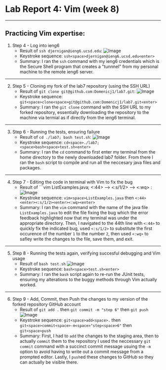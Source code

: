 # Lab Report 4: Vim (week 8)
---
## Practicing Vim expertise:

1. Step 4 - Log into ieng6
   - Result of ```ssh djernigan@ieng6.ucsd.edu```: ![Image](https://github.com/Domenicj1/cse15l-lab-reports/assets/146692334/0142e3a4-017c-4855-bd8c-ebba952bcd13)
   - Keystroke sequence: ```ssh<space>djernigan@ieng6.ucsd.edu<enter>```
   - Summary: I ran the `ssh` command with my ieng6 credentials which is the Secure Shell program that creates a "tunnnel" from my personal machine to the remote ieng6 server.
---
 
2. Step 5 - Cloning my fork of the lab7 repository (using the SSH URL)
   - Result of ```git clone git@github.com:Domenicj1/lab7.git```: ![Image](https://github.com/Domenicj1/cse15l-lab-reports/assets/146692334/82d7fcac-a660-4332-9e7f-acc631c937d9)
   - Keystroke sequence: ```git<space>clone<space>git@github.com:Domenicj1/lab7.git<enter>```
   - Summary: I ran the ```git clone``` command with the SSH URL to my forked repository, essentially downloading the repository to the machine via termial as if directly from the ieng6 terminal.
---

3. Step 6 - Running the tests, ensuring failure
   - Result of ```cd ./lab7; bash test.sh```: ![Image](https://github.com/Domenicj1/cse15l-lab-reports/assets/146692334/e105ce1c-3a45-4e59-88f8-2b92eb5cb723)
   - Keystroke sequence: ```cd<space>./lab7;<space>bash<space>test.sh<enter>```
   - Summary: I ran the `cd` command to first enter my terminal from the home directory to the newly downloaded lab7 folder. From there I ran the `bash` script to compile and run all the neccesary java files and packages.
---

4. Step 7 - Editing the code in terminal with Vim to fix the bug
   - Result of ```vim ListExamples.java; <:44> --> <:s/1/2> --> <:wq> : ![Image](https://github.com/Domenicj1/cse15l-lab-reports/assets/146692334/af748f68-6828-41a4-8275-dd841623bdd7)
   - Keystroke sequence: ```vim<space>ListExamples.java``` then ```<:44><enter><:s/1/2><enter><:wq><enter>```
   - Summary: I ran the `vim` command with the name of the java file `ListExamples.java` to edit the file fixing the bug which the error feedback highlighted now that my terminal was under the appropriate directory. Then, I navigated to the 44th line with `<:44>` to quickly fix the indicated bug, used ```<:s/1/2>``` to substitute the first occurence of the number `1` to the number `2`, then used `<:wq>` to safley write the changes to the file, save them, and exit.
---
  
5. Step 8 - Running the tests again, verifying succesful debugging and Vim usage
   - Result of ```bash test.sh``` ![Image](https://github.com/Domenicj1/cse15l-lab-reports/assets/146692334/c14882ef-56f6-4b0d-87b1-1f44cd5586c5)
   - Keystroke sequence: ```bash<space>test.sh<enter>```
   - Summary: I ran the `bash` script again to re-run the JUnit tests, ensuring my alterations to the buggy methods through Vim actually worked.
---

6. Step 9 - Add, Commit, then Push the changes to my version of the forked repository GitHub account
   - Result of ```git add .``` then ```git commit -m "step 6"``` then ```git push``` ![Image](https://github.com/Domenicj1/cse15l-lab-reports/assets/146692334/19953d3d-b6c4-4b25-a8b7-0a2e149b6233)
   - Keystroke sequence: ```git<space>add<space>.``` then ```git<space>commit<space>-m<space>"step<space>6"``` then ```git<space>push```
   - Summary: First, I had to `add` the changes to the staging area, then to actually `commit` them to the repository I used the neccessary `git commit` command with a succinct commit message usuing the `-m` option to avoid having to write out a commit message from a prompted editor. Lastly, I `push`ed these changes to GitHub so they can actually be visible there.
